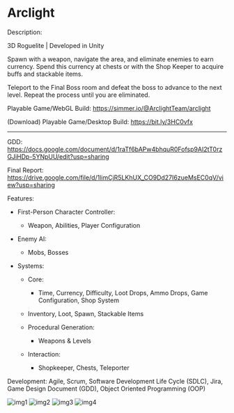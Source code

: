 # Arclight

Description:

3D Roguelite | Developed in Unity

Spawn with a weapon, navigate the area, and eliminate enemies to earn currency. Spend this currency at chests or with the Shop Keeper to acquire buffs and stackable items.

Teleport to the Final Boss room and defeat the boss to advance to the next level. Repeat the process until you are eliminated.

Playable Game/WebGL Build: https://simmer.io/@ArclightTeam/arclight

(Download) Playable Game/Desktop Build: https://bit.ly/3HC0vfx

---------------------------------------------------------------------------------------------------------------------------------------------------------------------------
GDD: https://docs.google.com/document/d/1raTf6bAPw4bhquR0Fofsp9AI2tT0rzGJiHDp-5YNpUU/edit?usp=sharing

Final Report: https://drive.google.com/file/d/1limCjR5LKhUX_CO9Dd27I6zueMsEC0qV/view?usp=sharing


Features:

* First-Person Character Controller:
  * Weapon, Abilities, Player Configuration
    
* Enemy AI:
  * Mobs, Bosses
    
* Systems:
  * Core:
      * Time, Currency, Difficulty, Loot Drops, Ammo Drops, Game Configuration, Shop System
        
  * Inventory, Loot, Spawn, Stackable Items
    
  * Procedural Generation:
      * Weapons & Levels
        
  * Interaction:
      * Shopkeeper, Chests, Teleporter
   
Development: Agile, Scrum, Software Development Life Cycle (SDLC), Jira, Game Design Document (GDD), Object Oriented Programming (OOP)

![img1](https://github.com/KazemoKaos/Arclight/assets/34223008/16f5ba20-4c9c-43e4-826c-7230aa4b4a69)
![img2](https://github.com/KazemoKaos/Arclight/assets/34223008/93451b24-0465-4a7b-9361-fbea1a72acfc)
![img3](https://github.com/KazemoKaos/Arclight/assets/34223008/476c9991-8d40-4edf-b109-14816e221221)
![img4](https://github.com/KazemoKaos/Arclight/assets/34223008/b7853b72-9762-4477-8733-f1cde4dd2cee)
